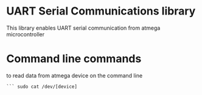 
# UART Serial Communications library
This library enables UART serial communication from atmega microcontroller

# Command line commands
to read data from atmega device on the command line

``` sudo stty -F /dev/[device] cs8 9600 ignbrk -brkint -icrnl -imaxbel -opost -onlcr -isig -icanon -iexten -echo -echoe -echok -echoctl -echoke noflsh -ixon -crtscts
``` sudo cat /dev/[device]


